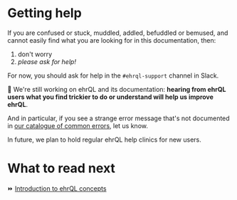# Getting help

If you are confused or stuck, muddled, addled, befuddled or bemused,
and cannot easily find what you are looking for in this documentation, then:

1. don't worry
2. _please ask for help!_

For now, you should ask for help in the `#ehrql-support` channel in Slack.

:construction: We're still working on ehrQL and its documentation:
**hearing from ehrQL users what you find trickier to do or understand will help us improve ehrQL**.

And in particular,
if you see a strange error message that's not documented in [our catalogue of common errors](ehrql-errors),
let us know.

In future, we plan to hold regular ehrQL help clinics for new users.

# What to read next

:fast_forward: [Introduction to ehrQL concepts](https://github.com/opensafely-core/ehrql/wiki/introduction-to-ehrql-concepts)
